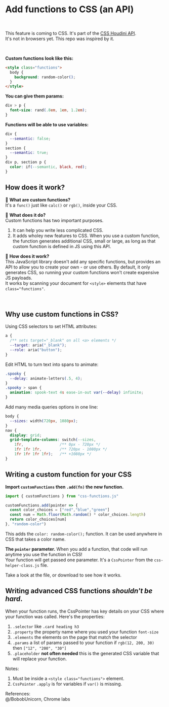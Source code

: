 # Add functions to CSS (an API)  
  
<br>  
  
This feature is coming to CSS.  It's part of the [CSS Houdini API](https://developer.mozilla.org/en-US/docs/Web/Houdini).  
It's not in browsers yet. This repo was inspired by it.
  
<br>  
  
**Custom functions look like this:**
```html
<style class="functions">
  body {
    background: random-color();
  }
</style>
```
  
**You can give them params:**
```css
div > p {
  font-size: rand(.8em, 1em, 1.2em);
}
```
  
**Functions will be able to use variables:**
```css
div {
  --semantic: false;
}
section {
  --semantic: true;
}
div p, section p {
  color: if(--semantic, black, red);
}
```
  
## How does it work?
🌌 **What are custom functions?**  
It's a `func()` just like `calc()` or `rgb()`, inside your CSS.  
    

🌄 **What does it do?**  
Custom functions has two important purposes.
1. It can help you write less complicated CSS.
2. It adds wholey new features to CSS.
When you use a custom function, the function generates additional 
CSS, small or large, as long as that custom function is defined in 
JS using this API. 
  
🌆 **How does it work?**  
This JavaScript library doesn't add any specific functions, but provides an API 
to allow you to create your own - or use others. By default, it only generates 
CSS, so running your custom functions won't create expensive JS payloads.  
It works by scanning your document for `<style>` elements that have `class="functions"`.
  
<br>  
  

## Why use custom functions in CSS?
  
Using CSS selectors to set HTML attributes:
```css
a {
  /** sets target="_blank" on all <a> elements */
  --target: aria("_blank");
  --role: aria("button");
}
```
  
Edit HTML to turn text into spans to animate:
```css
.spooky {
  --delay: animate-letters(.5, 4);
}
.spooky > span {
  animation: spook-text 4s ease-in-out var(--delay) infinite;
}
```
  
Add many media queries options in one line:
```css
body {
  --sizes: width(720px, 1080px);
}
nav {
  display: grid;
  grid-template-columns: switch(--sizes, 
    1fr,                /** 0px - 720px */
    1fr 1fr 1fr,        /** 720px - 1080px */
    1fr 1fr 1fr 1fr);   /** +1080px */
}
```
  
## Writing a custom function for your CSS
**Import `customFunctions` then `.add(fn)` the new function.**
```js
import { customFunctions } from "css-functions.js"

customFunctions.add(pointer => {
  const color_choices = ["red","blue","green"]
  const num = Math.floor(Math.random() * color_choices.length)
  return color_choices[num]
}, "random-color")
```
This adds the `color: random-color();` function. It can be used 
anywhere in CSS that takes a color name.
  
**The `pointer` parameter.**
When you add a function, that code will run anytime you use the function in CSS!  
Your function will get passed one parameter. It's a `CssPointer` from the `css-helper-class.js` 
file.  
  
Take a look at the file, or download to see how it works.
  
## Writing advanced CSS functions *shouldn't be hard*.
When your function runs, the CssPointer has key details on your CSS where your function was called. 
Here's the properties:  
1. `.selector` like `.card heading h3`
2. `.property` the property name where you used your function `font-size`
3. `.elements` the elements on the page that match the selector
4. `.params` a list of params passed to your function if `rgb(12, 200, 30)` then `["12", "200", "30"]`
5. `.placeholder` **not often needed** this is the generated CSS variable that will replace your function.
  
Notes:  
1. Must be inside a `<style class="functions">` element.
2. `CssPointer` `.apply` is for variables if `var()` is missing.
  
References:  
@/BobobUnicorn, Chrome labs  
